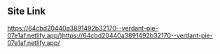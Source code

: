 ## Site Link
https://64cbd20440a3891492b32170--verdant-pie-07e1af.netlify.app/)https://64cbd20440a3891492b32170--verdant-pie-07e1af.netlify.app/


